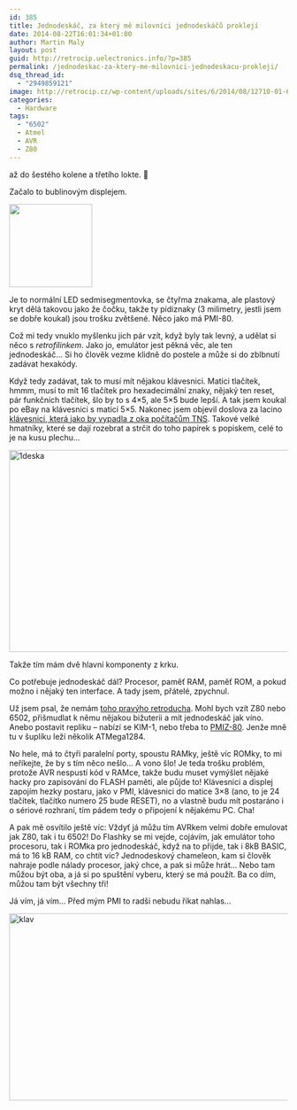 ```yaml
---
id: 385
title: Jednodeskáč, za který mě milovníci jednodeskáčů proklejí
date: 2014-08-22T16:01:34+01:00
author: Martin Maly
layout: post
guid: http://retrocip.uelectronics.info/?p=385
permalink: /jednodeskac-za-ktery-me-milovnici-jednodeskacu-prokleji/
dsq_thread_id:
  - "2949859121"
image: http://retrocip.cz/wp-content/uploads/sites/6/2014/08/12710-01-600x198.jpg
categories:
  - Hardware
tags:
  - "6502"
  - Atmel
  - AVR
  - Z80
---
```

až do šestého kolene a třetího lokte. 🙂

<!--more-->

Začalo to bublinovým displejem.

<img loading="lazy" class="aligncenter size-thumbnail wp-image-386" src="http://retrocip.uelectronics.info/wp-content/uploads/sites/6/2014/08/12710-01-150x150.jpg" alt="" width="150" height="150" srcset="https://retrocip.cz/wp-content/uploads/sites/6/2014/08/12710-01-150x150.jpg 150w, https://retrocip.cz/wp-content/uploads/sites/6/2014/08/12710-01.jpg 600w" sizes="(max-width: 150px) 100vw, 150px" /> 

Je to normální LED sedmisegmentovka, se čtyřma znakama, ale plastový kryt dělá takovou jako že čočku, takže ty pidiznaky (3 milimetry, jestli jsem se dobře koukal) jsou trošku zvětšené. Něco jako má PMI-80.

Což mi tedy vnuklo myšlenku jich pár vzít, když byly tak levný, a udělat si něco s _retrofílinkem_. Jako jo, emulátor jest pěkná věc, ale ten jednodeskáč&#8230; Si ho člověk vezme klidně do postele a může si do zblbnutí zadávat hexakódy.

Když tedy zadávat, tak to musí mít nějakou klávesnici. Matici tlačítek, hmmm, musí to mít 16 tlačítek pro hexadecimální znaky, nějaký ten reset, pár funkčních tlačítek, šlo by to s 4&#215;5, ale 5&#215;5 bude lepší. A tak jsem koukal po eBay na klávesnici s maticí 5&#215;5. Nakonec jsem objevil doslova za lacino [klávesnici, která jako by vypadla z oka počítačům TNS](http://rover.ebay.com/rover/1/711-53200-19255-0/1?icep_ff3=2&pub=5575085282&toolid=10001&campid=5337554641&customid=&icep_item=130541363513&ipn=psmain&icep_vectorid=229466&kwid=902099&mtid=824&kw=lg). Takové velké hmatníky, které se dají rozebrat a strčit do toho papírek s popiskem, celé to je na kusu plechu&#8230;

<img loading="lazy" class="aligncenter size-medium wp-image-387" src="http://retrocip.uelectronics.info/wp-content/uploads/sites/6/2014/08/1deska-650x365.jpg" alt="1deska" width="650" height="365" srcset="https://retrocip.cz/wp-content/uploads/sites/6/2014/08/1deska-650x365.jpg 650w, https://retrocip.cz/wp-content/uploads/sites/6/2014/08/1deska.jpg 800w" sizes="(max-width: 650px) 100vw, 650px" /> 

Takže tím mám dvě hlavní komponenty z krku.

Co potřebuje jednodeskáč dál? Procesor, paměť RAM, paměť ROM, a pokud možno i nějaký ten interface. A tady jsem, přátelé, zpychnul.

Už jsem psal, že nemám [toho pravýho retroducha](http://retrocip.uelectronics.info/retro-duch/ "Retro duch"). Mohl bych vzít Z80 nebo 6502, přišmudlat k němu nějakou bižuterii a mít jednodeskáč jak víno. Anebo postavit repliku &#8211; nabízí se KIM-1, nebo třeba to [PMIZ-80](http://css-electronics.8u.cz/8bity/pmiz80a/pmiz80a_comp.html). Jenže mně tu v šuplíku leží několik ATMega1284.

No hele, má to čtyři paralelní porty, spoustu RAMky, ještě víc ROMky, to mi neříkejte, že by s tím něco nešlo&#8230; A vono šlo! Je teda trošku problém, protože AVR nespustí kód v RAMce, takže budu muset vymýšlet nějaké hacky pro zapisování do FLASH paměti, ale půjde to! Klávesnici a displej zapojím hezky postaru, jako v PMI, klávesnici do matice 3&#215;8 (ano, to je 24 tlačítek, tlačítko numero 25 bude RESET), no a vlastně budu mít postaráno i o sériové rozhraní, tím pádem tedy o připojení k nějakému PC. Cha!

A pak mě osvítilo ještě víc: Vždyť já můžu tím AVRkem velmi dobře emulovat jak Z80, tak i tu 6502! Do Flashky se mi vejde, cojávím, jak emulátor toho procesoru, tak i ROMka pro jednodeskáč, když na to přijde, tak i 8kB BASIC, má to 16 kB RAM, co chtít víc? Jednodeskový chameleon, kam si člověk nahraje podle nálady procesor, jaký chce, a pak si může hrát&#8230; Nebo tam můžou být oba, a já si po spuštění vyberu, který se má použít. Ba co dím, můžou tam být všechny tři!

Já vím, já vím&#8230; Před mým PMI to radši nebudu říkat nahlas&#8230;

<img loading="lazy" class="aligncenter size-full wp-image-390" src="http://retrocip.uelectronics.info/wp-content/uploads/sites/6/2014/08/klav.jpg" alt="klav" width="600" height="338" />